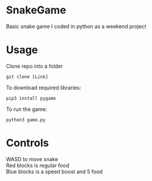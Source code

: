 # SnakeGame
Basic snake game I coded in python as a weekend project
# Usage
Clone repo into a folder  
```
git clone [Link]
```
To download required libraries:   
```
pip3 install pygame
```
To run the game:    
```
python3 game.py
```
# Controls
WASD to move snake  
Red blocks is regular food  
Blue blocks is a speed boost and 5 food  
